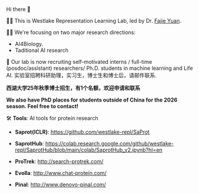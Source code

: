 Hi there 👋

🙋‍♀️ This is Westlake Representation Learning Lab, led by Dr. [Fajie Yuan](https://fajieyuan.github.io/). 

👩‍💻 We're focusing on two major research directions: 

- AI4Biology.
- Taditional AI research

🤗 Our lab is now recruiting self-motivated interns / full-time (posdoc/assistant) researchers/ Ph.D. students in machine learning and Life AI. 实验室招聘科研助理，实习生，博士生和博士后，请邮件联系.

 **西湖大学25年秋季博士招生，有1个名额，欢迎申请和联系**  
 
 **We also have  PhD places for students outside of China for the 2026 season. Feel free to contact!**

🛠️ **Tools**: AI tools for protein research

-  **Saprot(ICLR)**: https://github.com/westlake-repl/SaProt

-  **SaprotHub**: https://colab.research.google.com/github/westlake-repl/SaprotHub/blob/main/colab/SaprotHub_v2.ipynb?hl=en

-  **ProTrek**: http://search-protrek.com/

-  **Evolla**: http://www.chat-protein.com/
 
-  **Pinal**: http://www.denovo-pinal.com/



